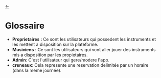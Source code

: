 <link rel="stylesheet" href="./style.css"/>

[<span class="icon-big">&#8592;</span>](./0-table-des-matieres.md)

# Glossaire

- **Proprietaires** : Ce sont les utilisateurs qui possedent les instruments et les mettent a disposition sur la plateforme.
- **Musiciens** : Ce sont les utilisateurs qui vont aller jouer des instruments mis a disposition par les propietaires.
- **Admin**: C'est l'utilisateur qui gere/modere l'app.
- **creneaux**: Cela represente une reservation delimitée par un horaire (dans la meme journée).

